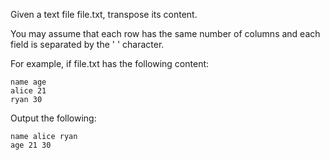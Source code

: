 Given a text file file.txt, transpose its content.

You may assume that each row has the same number of columns and each field is separated by the ' '
character.

For example, if file.txt has the following content:
```
name age
alice 21
ryan 30
```
Output the following:
```
name alice ryan
age 21 30
```
